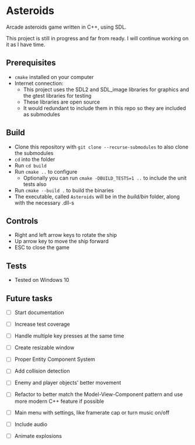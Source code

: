 # Asteroids
Arcade asteroids game written in C++, using SDL. 

This project is still in progress and far from ready. I will continue working on it as I have time.

## Prerequisites

 - `cmake` installed on your computer
 - Internet connection:
     - This project uses the SDL2 and SDL_image libraries for graphics and the gtest libraries for testing
     - These libraries are open source
     - It would redundant to include them in this repo so they are included as submodules

## Build

 - Clone this repository with `git clone --recurse-submodules` to also clone the submodules
 - `cd` into the folder
 - Run `cd build`
 - Run `cmake ..` to configure
     - Optionally you can run `cmake -DBUILD_TESTS=1 ..` to include the unit tests also
 - Run `cmake --build .` to build the binaries
 - The executable, called `Asteroids` will be in the _build/bin_ folder, along with the necessary .dll-s

## Controls

 - Right and left arrow keys to rotate the ship
 - Up arrow key to move the ship forward
 - ESC to close the game

## Tests

 - Tested on Windows 10

## Future tasks

- [ ] Start documentation
- [ ] Increase test coverage
- [ ] Handle multiple key presses at the same time
- [ ] Create resizable window
- [ ] Proper Entity Component System
- [ ] Add collision detection
- [ ] Enemy and player objects' better movement
- [ ] Refactor to better match the Model-View-Component pattern and use more modern C++ feature if possible
- [ ] Main menu with settings, like framerate cap or turn music on/off
- [ ] Include audio
- [ ] Animate explosions

